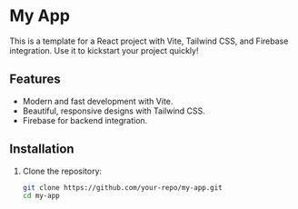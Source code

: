# My App

This is a template for a React project with Vite, Tailwind CSS, and Firebase integration. Use it to kickstart your project quickly!

## Features
- Modern and fast development with Vite.
- Beautiful, responsive designs with Tailwind CSS.
- Firebase for backend integration.

## Installation

1. Clone the repository:
   ```bash
   git clone https://github.com/your-repo/my-app.git
   cd my-app
